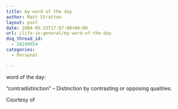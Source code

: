 ```yaml
---
title: my word of the day
author: Matt Stratton
layout: post
date: 2004-05-23T17:07:00+00:00
url: /life-in-general/my-word-of-the-day
dsq_thread_id:
  - 28249654
categories:
  - Personal

---
```

word of the day:

&#8220;contradistinction&#8221; &#8211; Distinction by contrasting or opposing qualities.

Courtesy of